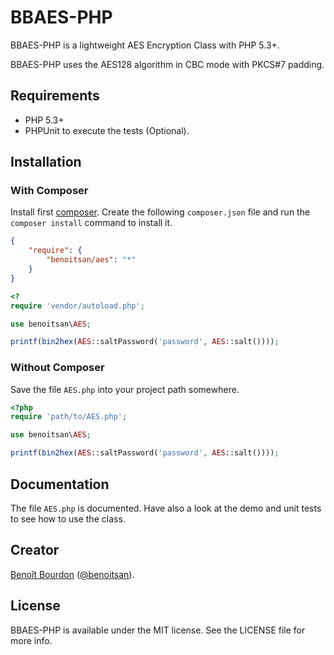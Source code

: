 # BBAES-PHP

BBAES-PHP is a lightweight AES Encryption Class with PHP 5.3+. 

BBAES-PHP uses the AES128 algorithm in CBC mode with PKCS#7 padding.

## Requirements

* PHP 5.3+
* PHPUnit to execute the tests (Optional).

## Installation

### With Composer

Install first [composer](http://getcomposer.org/). Create the following `composer.json` file and run the `composer install` command to install it.

``` json
{
    "require": {
        "benoitsan/aes": "*"
    }
}
```

``` php
<?
require 'vendor/autoload.php';

use benoitsan\AES;

printf(bin2hex(AES::saltPassword('password', AES::salt())));
```

### Without Composer

Save the file `AES.php` into your project path somewhere.

``` php
<?php
require 'path/to/AES.php';

use benoitsan\AES;

printf(bin2hex(AES::saltPassword('password', AES::salt())));
```

## Documentation

The file `AES.php` is documented. Have also a look at the demo and unit tests to see how to use the class.
     
## Creator

[Benoît Bourdon](https://github.com/benoitsan) ([@benoitsan](https://twitter.com/benoitsan)).

## License

BBAES-PHP is available under the MIT license. See the LICENSE file for more info.